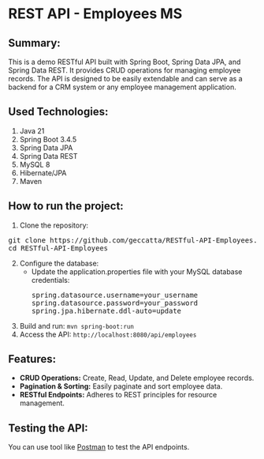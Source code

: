 # REST API - Employees MS

## Summary:
This is a demo RESTful API built with Spring Boot, Spring Data JPA, and Spring Data REST. It provides CRUD operations for managing employee records. The API is designed to be easily extendable and can serve as a backend for a CRM system or any employee management application.

## Used Technologies:
1. Java 21
2. Spring Boot 3.4.5
3. Spring Data JPA
4. Spring Data REST
5. MySQL 8
6. Hibernate/JPA
7. Maven

## How to run the project:
1. Clone the repository:
<pre>git clone https://github.com/geccatta/RESTful-API-Employees.git
cd RESTful-API-Employees</pre>
2. Configure the database:
   - Update the application.properties file with your MySQL database credentials:
     <pre>spring.datasource.username=your_username
     spring.datasource.password=your_password
     spring.jpa.hibernate.ddl-auto=update</pre>
3. Build and run: ```mvn spring-boot:run```
4. Access the API:  ```http://localhost:8080/api/employees```

## Features:
- **CRUD Operations:** Create, Read, Update, and Delete employee records.
- **Pagination & Sorting:** Easily paginate and sort employee data.
- **RESTful Endpoints:** Adheres to REST principles for resource management.

## Testing the API:
You can use tool like [Postman](https://www.postman.com/) to test the API endpoints. 
